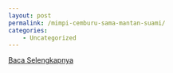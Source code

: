 ```yaml
---
layout: post
permalink: /mimpi-cemburu-sama-mantan-suami/
categories:
    - Uncategorized
---
```


[Baca Selengkapnya](/01)